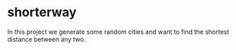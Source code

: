 # shorterway
In this project we generate some random cities and want to find the shortest distance between any two.

